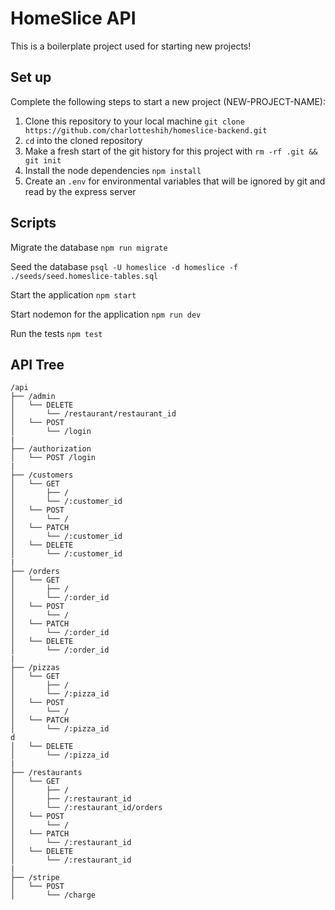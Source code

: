 # HomeSlice API

This is a boilerplate project used for starting new projects!

## Set up

Complete the following steps to start a new project (NEW-PROJECT-NAME):

1. Clone this repository to your local machine `git clone https://github.com/charlotteshih/homeslice-backend.git`
2. `cd` into the cloned repository
3. Make a fresh start of the git history for this project with `rm -rf .git && git init`
4. Install the node dependencies `npm install`
5. Create an `.env` for environmental variables that will be ignored by git and read by the express server

## Scripts

Migrate the database `npm run migrate`

Seed the database `psql -U homeslice -d homeslice -f ./seeds/seed.homeslice-tables.sql`

Start the application `npm start`

Start nodemon for the application `npm run dev`

Run the tests `npm test`

## API Tree

```
/api
├── /admin
│   └── DELETE
│       └── /restaurant/restaurant_id
│   └── POST
│       └── /login
|
├── /authorization
│   └── POST /login
|
├── /customers
│   └── GET
│       ├── /
│       └── /:customer_id
│   └── POST
│       └── /
│   └── PATCH
│       └── /:customer_id
│   └── DELETE
│       └── /:customer_id
|
├── /orders
│   └── GET
│       ├── /
│       └── /:order_id
│   └── POST
│       └── /
│   └── PATCH
│       └── /:order_id
│   └── DELETE
│       └── /:order_id
|
├── /pizzas
│   └── GET
│       ├── /
│       └── /:pizza_id
│   └── POST
│       └── /
│   └── PATCH
│       └── /:pizza_id
d
│   └── DELETE
│       └── /:pizza_id
|
├── /restaurants
│   └── GET
│       ├── /
│       ├── /:restaurant_id
│       └── /:restaurant_id/orders
│   └── POST
│       └── /
│   └── PATCH
│       └── /:restaurant_id
│   └── DELETE
│       └── /:restaurant_id
|
├── /stripe
│   └── POST
│       └── /charge
```